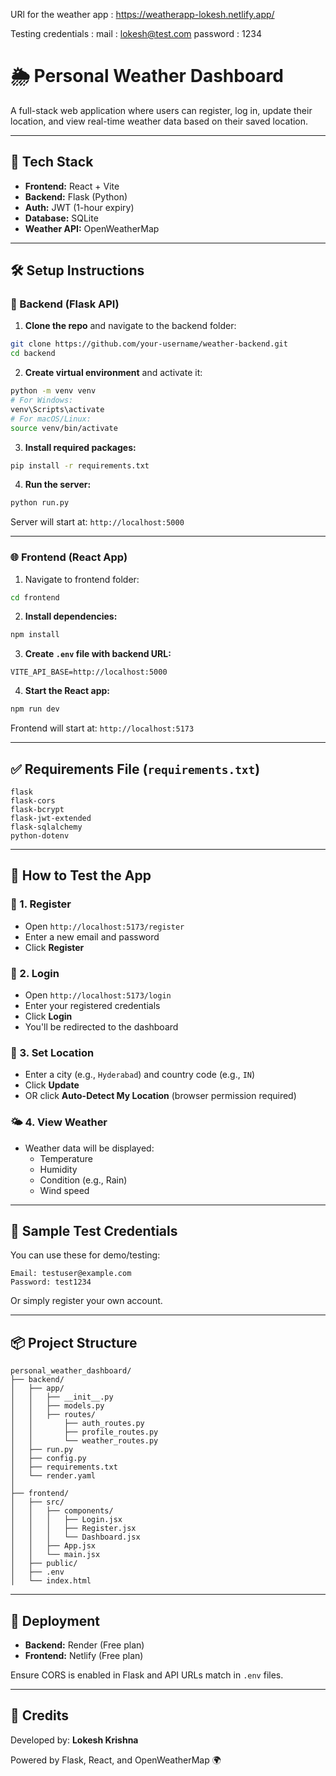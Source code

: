 
URl for the weather app : https://weatherapp-lokesh.netlify.app/

Testing credentials : mail : lokesh@test.com  password : 1234

# 🌦️ Personal Weather Dashboard

A full-stack web application where users can register, log in, update their location, and view real-time weather data based on their saved location.

---

## 🚀 Tech Stack

- **Frontend:** React + Vite
- **Backend:** Flask (Python)
- **Auth:** JWT (1-hour expiry)
- **Database:** SQLite
- **Weather API:** OpenWeatherMap

---

## 🛠️ Setup Instructions

### 🔧 Backend (Flask API)

1. **Clone the repo** and navigate to the backend folder:

```bash
git clone https://github.com/your-username/weather-backend.git
cd backend
```

2. **Create virtual environment** and activate it:

```bash
python -m venv venv
# For Windows:
venv\Scripts\activate
# For macOS/Linux:
source venv/bin/activate
```

3. **Install required packages:**

```bash
pip install -r requirements.txt
```

4. **Run the server:**

```bash
python run.py
```

Server will start at: `http://localhost:5000`

---

### 🌐 Frontend (React App)

1. Navigate to frontend folder:

```bash
cd frontend
```

2. **Install dependencies:**

```bash
npm install
```

3. **Create `.env` file with backend URL:**

```env
VITE_API_BASE=http://localhost:5000
```

4. **Start the React app:**

```bash
npm run dev
```

Frontend will start at: `http://localhost:5173`

---

## ✅ Requirements File (`requirements.txt`)

```
flask
flask-cors
flask-bcrypt
flask-jwt-extended
flask-sqlalchemy
python-dotenv
```

---

## 🧪 How to Test the App

### 📝 1. Register

- Open `http://localhost:5173/register`
- Enter a new email and password
- Click **Register**

### 🔐 2. Login

- Open `http://localhost:5173/login`
- Enter your registered credentials
- Click **Login**
- You'll be redirected to the dashboard

### 📍 3. Set Location

- Enter a city (e.g., `Hyderabad`) and country code (e.g., `IN`)
- Click **Update**
- OR click **Auto-Detect My Location** (browser permission required)

### 🌤️ 4. View Weather

- Weather data will be displayed:
  - Temperature
  - Humidity
  - Condition (e.g., Rain)
  - Wind speed

---

## 👤 Sample Test Credentials

You can use these for demo/testing:

```
Email: testuser@example.com
Password: test1234
```

Or simply register your own account.

---

## 📦 Project Structure

```
personal_weather_dashboard/
├── backend/
│   ├── app/
│   │   ├── __init__.py
│   │   ├── models.py
│   │   ├── routes/
│   │       ├── auth_routes.py
│   │       ├── profile_routes.py
│   │       └── weather_routes.py
│   ├── run.py
│   ├── config.py
│   ├── requirements.txt
│   └── render.yaml
│
├── frontend/
│   ├── src/
│   │   ├── components/
│   │   │   ├── Login.jsx
│   │   │   ├── Register.jsx
│   │   │   └── Dashboard.jsx
│   │   ├── App.jsx
│   │   └── main.jsx
│   ├── public/
│   ├── .env
│   └── index.html
```

---

## 📡 Deployment

- **Backend:** Render (Free plan)
- **Frontend:** Netlify (Free plan)

Ensure CORS is enabled in Flask and API URLs match in `.env` files.

---

## 🙌 Credits

Developed by: **Lokesh Krishna**

Powered by Flask, React, and OpenWeatherMap 🌍
